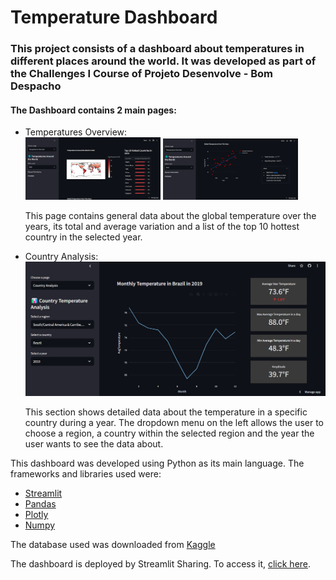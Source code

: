 # Temperature Dashboard

<body>
  <h3>This project consists of a dashboard about temperatures in different places around the world. It was developed as part of the Challenges I Course of Projeto Desenvolve - Bom Despacho </h3>
  <h4>The Dashboard contains 2 main pages:</h4>
  <ul>
    <li>Temperatures Overview:</li>
    <img src = 'prints/print_1.png' style="display: inline-block;width: 45%;">
    <img src = 'prints/print_3.png' style="display: inline-block; width:45%">
    <p>This page contains general data about the global temperature over the years, its total and average variation and a list of the top 10 hottest country in the selected year. </p>
    <li>
      Country Analysis:
    </li>
    <img src='prints/print_2.png'>
    <p>This section shows detailed data about the temperature in a specific country during a year. The dropdown menu on the left allows the user to choose a region, a country within the selected region and the year the user wants to see the data about.</p>
  </ul>
  <div>
    This dashboard was developed using Python as its main language. The frameworks and libraries used were:
    <ul>
      <li><a href= 'https://streamlit.io/' target="_blank">Streamlit</a></li>
      <li><a href= 'https://pandas.pydata.org/'>Pandas</a></li>
      <li><a href= 'https://plotly.com/'>Plotly</a></li>
      <li><a href= 'https://numpy.org/'>Numpy</a></li>
    </ul>
  </div>
  <div>
    <p>The database used was downloaded from <a href= 'https://www.kaggle.com/datasets/sudalairajkumar/daily-temperature-of-major-cities'>Kaggle</a></p>
    <p>The dashboard is deployed by Streamlit Sharing. To access it, <a href='https://temperaturedashboard.streamlit.app/'>click here</a>.</p>
  </div>
</body>

